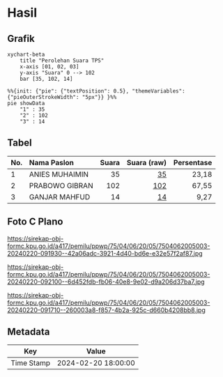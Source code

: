 # Hasil

## Grafik

```mermaid
xychart-beta
    title "Perolehan Suara TPS"
    x-axis [01, 02, 03]
    y-axis "Suara" 0 --> 102
    bar [35, 102, 14]
```

```mermaid
%%{init: {"pie": {"textPosition": 0.5}, "themeVariables": {"pieOuterStrokeWidth": "5px"}} }%%
pie showData
    "1" : 35
    "2" : 102
    "3" : 14
```

## Tabel

| No. | Nama Paslon    | Suara | Suara (raw) | Persentase |
|:--- |:-------------- | -----:| -----------:| ----------:|
| 1   | ANIES MUHAIMIN | 35    | [35][p-1]   | 23,18      |
| 2   | PRABOWO GIBRAN | 102   | [102][p-2]  | 67,55      |
| 3   | GANJAR MAHFUD  | 14    | [14][p-3]   | 9,27       |


[p-1]: https://github.com/gigit-pemilu/pemilu-2024-75-gorontalo/blob/main/pilpres/hitung-suara/sub/75-gorontalo/sub/04-pohuwato/sub/06-patilanggio/sub/2005-dulomo/sub/003-tps/sub/paslon-1.txt
[p-2]: https://github.com/gigit-pemilu/pemilu-2024-75-gorontalo/blob/main/pilpres/hitung-suara/sub/75-gorontalo/sub/04-pohuwato/sub/06-patilanggio/sub/2005-dulomo/sub/003-tps/sub/paslon-2.txt
[p-3]: https://github.com/gigit-pemilu/pemilu-2024-75-gorontalo/blob/main/pilpres/hitung-suara/sub/75-gorontalo/sub/04-pohuwato/sub/06-patilanggio/sub/2005-dulomo/sub/003-tps/sub/paslon-3.txt

## Foto C Plano

https://sirekap-obj-formc.kpu.go.id/a417/pemilu/ppwp/75/04/06/20/05/7504062005003-20240220-091930--42a06adc-3921-4d40-bd6e-e32e57f2af87.jpg

https://sirekap-obj-formc.kpu.go.id/a417/pemilu/ppwp/75/04/06/20/05/7504062005003-20240220-092100--6d452fdb-fb06-40e8-9e02-d9a206d37ba7.jpg

https://sirekap-obj-formc.kpu.go.id/a417/pemilu/ppwp/75/04/06/20/05/7504062005003-20240220-091710--260003a8-f857-4b2a-925c-d660b4208bb8.jpg


## Metadata

| Key        | Value               |
| ---------- | ------------------- |
| Time Stamp | 2024-02-20 18:00:00 |



